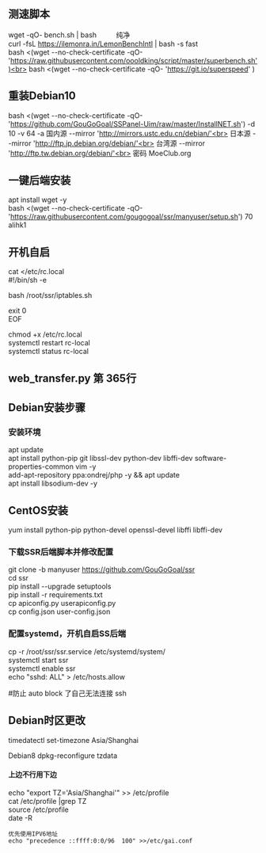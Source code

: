 ## 测速脚本
wget -qO- bench.sh | bash        &nbsp; &nbsp; &nbsp; &nbsp; &nbsp;纯净<br>
curl -fsL https://ilemonra.in/LemonBenchIntl | bash -s fast <br>
bash <(wget --no-check-certificate -qO- 'https://raw.githubusercontent.com/oooldking/script/master/superbench.sh')<br>
bash <(wget --no-check-certificate -qO- 'https://git.io/superspeed' )<br>
## 重装Debian10
bash <(wget --no-check-certificate -qO- 'https://github.com/GouGoGoal/SSPanel-Uim/raw/master/InstallNET.sh') -d 10 -v 64 -a
国内源      --mirror 'http://mirrors.ustc.edu.cn/debian/'<br>
日本源      --mirror 'http://ftp.jp.debian.org/debian/'<br>
台湾源      --mirror 'http://ftp.tw.debian.org/debian/'<br>
密码  MoeClub.org<br>


## 一键后端安装
apt install wget -y<br>
bash <(wget --no-check-certificate -qO- 'https://raw.githubusercontent.com/gougogoal/ssr/manyuser/setup.sh') 70 alihk1

## 开机自启<br>
cat <<EOF >/etc/rc.local<br>
#!/bin/sh -e<br>

bash /root/ssr/iptables.sh<br>

exit 0<br>
EOF<br>

chmod +x /etc/rc.local<br>
systemctl restart rc-local<br>
systemctl status rc-local<br>

## web_transfer.py 第 365行

## Debian安装步骤

### 安装环境

apt update<br>
apt install python-pip git libssl-dev python-dev libffi-dev software-properties-common vim -y<br>
add-apt-repository ppa:ondrej/php -y && apt update<br>
apt install libsodium-dev -y <br>


## CentOS安装<br>
yum install python-pip python-devel openssl-devel  libffi libffi-dev <br>

### 下载SSR后端脚本并修改配置

git clone -b manyuser https://github.com/GouGoGoal/ssr<br>
cd ssr<br>
pip install --upgrade setuptools <br>
pip install -r requirements.txt<br>
cp apiconfig.py userapiconfig.py<br>
cp config.json user-config.json<br>

### 配置systemd，开机自启SS后端

cp -r /root/ssr/ssr.service /etc/systemd/system/<br>
systemctl start ssr<br>
systemctl enable ssr<br>
echo "sshd: ALL" > /etc/hosts.allow<br>

#防止 auto block 了自己无法连接 ssh

## Debian时区更改

timedatectl set-timezone Asia/Shanghai</br>

Debian8  dpkg-reconfigure tzdata</br>

#### 上边不行用下边

echo "export TZ='Asia/Shanghai'"  >> /etc/profile<br>
cat /etc/profile |grep TZ<br>
source /etc/profile<br>
date -R<br>


```
优先使用IPV6地址 
echo "precedence ::ffff:0:0/96  100" >>/etc/gai.conf
```
